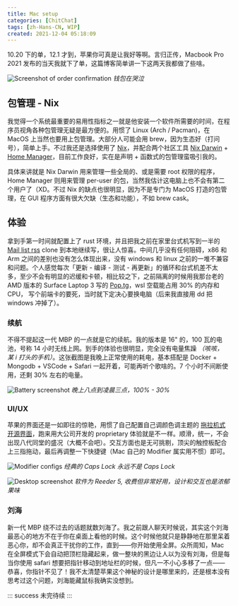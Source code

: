 ```yaml
---
title: Mac setup
categories: [ChitChat]
tags: [zh-Hans-CN, WIP]
created: 2021-12-04 05:18:09
---
```


10.20 下的单，12.1 才到，苹果你可真是让我好等啊。言归正传，Macbook Pro 2021 发布的当天我就下了单，这篇博客简单讲一下这两天我都做了些啥。

<!-- more -->

![Screenshot of order confirmation](https://imagedelivery.net/b21oeeg7p6hqWEI-IA5xDw/67ef33da-d815-40c6-10a7-0a7916db9300/public) _钱包在哭泣_

## 包管理 - Nix

我觉得一个系统最重要的易用性指标之一就是他安装一个软件所需要的时间，在程序员视角各种包管理无疑是最方便的。用惯了 Linux (Arch / Pacman)，在 MacOS 上当然也要用上包管理。大部分人可能会用 brew，因为生态好（打问号），简单上手。不过我还是选择使用了 [Nix](http://nixos.wiki)，并配合两个社区工具 [Nix Darwin](https://github.com/LnL7/nix-darwin/) + [Home Manager](https://github.com/nix-community/home-manager)，目前工作良好，实在是声明 + 函数式的包管理蛮吸引我的。

具体来讲就是 Nix Darwin 用来管理一些全局的、或是需要 root 权限的程序，Home Manager 则用来管理 per-user 的包，当然我估计这电脑上也不会有第二个用户了（XD。不过 Nix 的缺点也很明显，因为不是专门为 MacOS 打造的包管理，在 GUI 程序方面有很大欠缺（生态和功能），不如 brew cask。

## 体验

拿到手第一时间就配置上了 rust 环境，并且把我之前在家里台式机写到一半的 [Mail list rss](https://github.com/George-Miao/mail-list-rss) clone 到本地继续写，很让人惊喜。中间几乎没有任何阻碍，x86 和 Arm 之间的差别也没有怎么体现出来，没有 windows 和 linux 之前的一堆不兼容和问题。个人感觉每次「更新 - 编译 - 测试 - 再更新」的循环和台式机差不太多，至少不会有明显的迟缓和卡顿，相比较之下，之前隔离的时候用我那台老的 AMD 版本的 Surface Laptop 3 写的 [Pop.tg](https://pop.tg)，wsl 空载能占用 30% 的内存和 CPU， 写个前端卡的要死，当时就下定决心要换电脑（后来我直接用 dd 把 windows 冲掉了）。

### 续航

不得不提起这一代 MBP 的一点就是它的续航。我的版本是 16" 的，100 瓦的电池，号称 14 小时无线上网。到手的体验也很明显，完全没有电量焦躁 _（咳咳， 某 i 打头的手机）_。这张截图是我晚上正常使用的耗电，基本搭配是 Docker + Mongodb + VSCode + Safari 一起开着，可能再听个歌啥的。7 个小时不间断使用，还剩 30% 左右的电量。

![Battery screenshot](https://imagedelivery.net/b21oeeg7p6hqWEI-IA5xDw/fbfe8e19-e8c3-4c3d-802c-ff0e58aba000/public) _晚上八点到凌晨三点，100% - 30%_

### UI/UX

苹果的界面还是一如即往的惊艳，用惯了自己配置自己调颜色调主题的 [拖拉机式开源界面](https://github.com/George-Miao/Dotfile)，跑来用大公司开发的 proprietary 体验就是不一样。顺滑，统一，不会出现八代同堂的盛况（大概不会吧）。交互方面也是无可挑剔，顶尖的触控板配合上三指拖动，最后再调整一下快捷键（Mac 自己的 Modifier 属实用不惯）即可。

![Modifier configs](https://imagedelivery.net/b21oeeg7p6hqWEI-IA5xDw/9c4be5e6-f91e-4cb8-9f70-436b40360800/public) _经典的 Caps Lock 永远不是 Caps Lock_

![Desktop screenshot](https://imagedelivery.net/b21oeeg7p6hqWEI-IA5xDw/4ab289b1-f264-46a5-e056-ef97f6c8d100/public) _软件为 Reeder 5, 收费但非常好用，设计和交互也是浓郁果味_

### 刘海

新一代 MBP 绕不过去的话题就数刘海了。我之前跟人聊天时候说，其实这个刘海最恶心的地方不在于你在桌面上看他的时候。这个时候他就只是静静地在那里呆着恶心你，却不会真正干扰你的工作，直到——你开始使用全屏。众所周知，Mac 在全屏模式下会自动把顶栏隐藏起来，做一整块的黑边让人以为没有刘海，但是每当你使用 safari 想要把指针移动到地址栏的时候，但凡一不小心多移了一点——恭喜，你指针不见了！我不太清楚苹果这个神秘的设计是哪里来的，还是根本没有思考过这个问题，刘海能藏鼠标我确实没想到。

::: success
未完待续
:::

